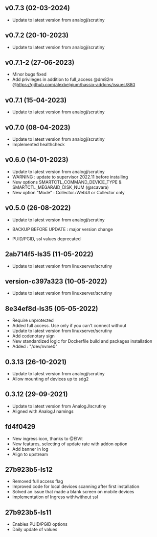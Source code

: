 
## v0.7.3 (02-03-2024)

- Update to latest version from analogj/scrutiny

## v0.7.2 (20-10-2023)

- Update to latest version from analogj/scrutiny
## v0.7.1-2 (27-06-2023)

- Minor bugs fixed
- Add privileges in addition to full_access @dm82m @https://github.com/alexbelgium/hassio-addons/issues/880

## v0.7.1 (15-04-2023)

- Update to latest version from analogj/scrutiny

## v0.7.0 (08-04-2023)

- Update to latest version from analogj/scrutiny
- Implemented healthcheck

## v0.6.0 (14-01-2023)

- Update to latest version from analogj/scrutiny
- WARNING : update to supervisor 2022.11 before installing
- New options SMARTCTL_COMMAND_DEVICE_TYPE & SMARTCTL_MEGARAID_DISK_NUM (@scavara)
- New option "Mode" : Collector+WebUI or Collector only

## v0.5.0 (26-08-2022)

- Update to latest version from analogj/scrutiny

- BACKUP BEFORE UPDATE : major version change
- PUID/PGID, ssl values deprecated

## 2ab714f5-ls35 (11-05-2022)

- Update to latest version from linuxserver/scrutiny

## version-c397a323 (10-05-2022)

- Update to latest version from linuxserver/scrutiny

## 8e34ef8d-ls35 (05-05-2022)

- Require unprotected
- Added full access. Use only if you can't connect without
- Update to latest version from linuxserver/scrutiny
- Add codenotary sign
- New standardized logic for Dockerfile build and packages installation
- Added : "/dev/nvme0"

## 0.3.13 (26-10-2021)

- Update to latest version from analogj/scrutiny
- Allow mounting of devices up to sdg2

## 0.3.12 (29-09-2021)

- Update to latest version from AnalogJ/scrutiny
- Aligned with AnalogJ namings

## fd4f0429

- New ingress icon, thanks to @ElVit
- New features, selecting of update rate with addon option
- Add banner in log
- Align to upstream

## 27b923b5-ls12

- Removed full access flag
- Improved code for local devices scanning after first installation
- Solved an issue that made a blank screen on mobile devices
- Implementation of Ingress with/without ssl

## 27b923b5-ls11

- Enables PUID/PGID options
- Daily update of values
